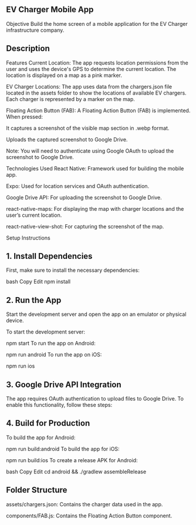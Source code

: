 ## EV Charger Mobile App

Objective
Build the home screen of a mobile application for the EV Charger infrastructure company.

## Description

Features
Current Location: The app requests location permissions from the user and uses the device's GPS to determine the current location. The location is displayed on a map as a pink marker.

EV Charger Locations: The app uses data from the chargers.json file located in the assets folder to show the locations of available EV chargers. Each charger is represented by a marker on the map.

Floating Action Button (FAB): A Floating Action Button (FAB) is implemented. When pressed:

It captures a screenshot of the visible map section in .webp format.

Uploads the captured screenshot to Google Drive.

Note: You will need to authenticate using Google OAuth to upload the screenshot to Google Drive.

Technologies Used
React Native: Framework used for building the mobile app.

Expo: Used for location services and OAuth authentication.

Google Drive API: For uploading the screenshot to Google Drive.

react-native-maps: For displaying the map with charger locations and the user’s current location.

react-native-view-shot: For capturing the screenshot of the map.

Setup Instructions

## 1. Install Dependencies

First, make sure to install the necessary dependencies:

bash
Copy
Edit
npm install

## 2. Run the App

Start the development server and open the app on an emulator or physical device.

To start the development server:

npm start
To run the app on Android:

npm run android
To run the app on iOS:

npm run ios

## 3. Google Drive API Integration

The app requires OAuth authentication to upload files to Google Drive. To enable this functionality, follow these steps:

## 4. Build for Production

To build the app for Android:

npm run build:android
To build the app for iOS:

npm run build:ios
To create a release APK for Android:

bash
Copy
Edit
cd android && ./gradlew assembleRelease

## Folder Structure

assets/chargers.json: Contains the charger data used in the app.

components/FAB.js: Contains the Floating Action Button component.
